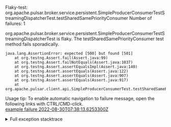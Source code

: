         
Flaky-test: org.apache.pulsar.broker.service.persistent.SimpleProducerConsumerTestStreamingDispatcherTest.testSharedSamePriorityConsumer
Number of failures: 1

org.apache.pulsar.broker.service.persistent.SimpleProducerConsumerTestStreamingDispatcherTest is flaky. The testSharedSamePriorityConsumer test method fails sporadically.

```
java.lang.AssertionError: expected [500] but found [501]
	at org.testng.Assert.fail(Assert.java:99)
	at org.testng.Assert.failNotEquals(Assert.java:1037)
	at org.testng.Assert.assertEqualsImpl(Assert.java:140)
	at org.testng.Assert.assertEquals(Assert.java:122)
	at org.testng.Assert.assertEquals(Assert.java:907)
	at org.testng.Assert.assertEquals(Assert.java:917)
	at org.apache.pulsar.client.api.SimpleProducerConsumerTest.testSharedSamePriorityConsumer(SimpleProducerConsumerTest.java:2450)
```

Usage tip: To enable automatic navigation to failure message, open the following links with CTRL/CMD-click.  
[example failure 2022-08-30T07:38:13.6253300Z](https://github.com/apache/pulsar/runs/8086225934?check_suite_focus=true#step:9:1296)  


<details>
<summary>Full exception stacktrace</summary>
<code><pre>
java.lang.AssertionError: expected [500] but found [501]
	at org.testng.Assert.fail(Assert.java:99)
	at org.testng.Assert.failNotEquals(Assert.java:1037)
	at org.testng.Assert.assertEqualsImpl(Assert.java:140)
	at org.testng.Assert.assertEquals(Assert.java:122)
	at org.testng.Assert.assertEquals(Assert.java:907)
	at org.testng.Assert.assertEquals(Assert.java:917)
	at org.apache.pulsar.client.api.SimpleProducerConsumerTest.testSharedSamePriorityConsumer(SimpleProducerConsumerTest.java:2450)
	at java.base/jdk.internal.reflect.NativeMethodAccessorImpl.invoke0(Native Method)
	at java.base/jdk.internal.reflect.NativeMethodAccessorImpl.invoke(NativeMethodAccessorImpl.java:77)
	at java.base/jdk.internal.reflect.DelegatingMethodAccessorImpl.invoke(DelegatingMethodAccessorImpl.java:43)
	at java.base/java.lang.reflect.Method.invoke(Method.java:568)
	at org.testng.internal.MethodInvocationHelper.invokeMethod(MethodInvocationHelper.java:132)
	at org.testng.internal.InvokeMethodRunnable.runOne(InvokeMethodRunnable.java:45)
	at org.testng.internal.InvokeMethodRunnable.call(InvokeMethodRunnable.java:73)
	at org.testng.internal.InvokeMethodRunnable.call(InvokeMethodRunnable.java:11)
	at java.base/java.util.concurrent.FutureTask.run(FutureTask.java:264)
	at java.base/java.util.concurrent.ThreadPoolExecutor.runWorker(ThreadPoolExecutor.java:1136)
	at java.base/java.util.concurrent.ThreadPoolExecutor$Worker.run(ThreadPoolExecutor.java:635)
	at java.base/java.lang.Thread.run(Thread.java:833)

</pre></code>
</details>

